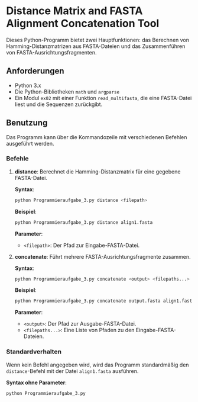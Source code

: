 # Distance Matrix and FASTA Alignment Concatenation Tool

Dieses Python-Programm bietet zwei Hauptfunktionen: das Berechnen von Hamming-Distanzmatrizen aus FASTA-Dateien und das Zusammenführen von FASTA-Ausrichtungsfragmenten.

## Anforderungen

- Python 3.x
- Die Python-Bibliotheken `math` und `argparse`
- Ein Modul `ex02` mit einer Funktion `read_multifasta`, die eine FASTA-Datei liest und die Sequenzen zurückgibt.


## Benutzung

Das Programm kann über die Kommandozeile mit verschiedenen Befehlen ausgeführt werden.

### Befehle

1. **distance**: Berechnet die Hamming-Distanzmatrix für eine gegebene FASTA-Datei.

    **Syntax**:
    ```bash
    python Programmieraufgabe_3.py distance <filepath>
    ```
    **Beispiel**:
    ```bash
    python Programmieraufgabe_3.py distance align1.fasta
    ```

    **Parameter**:
    - `<filepath>`: Der Pfad zur Eingabe-FASTA-Datei.

2. **concatenate**: Führt mehrere FASTA-Ausrichtungsfragmente zusammen.

    **Syntax**:
    ```bash
    python Programmieraufgabe_3.py concatenate <output> <filepaths...>
    ```
    **Beispiel**:
    ```bash
    python Programmieraufgabe_3.py concatenate output.fasta align1.fasta align2.fasta align3.fasta align4.fasta
    ```

    **Parameter**:
    - `<output>`: Der Pfad zur Ausgabe-FASTA-Datei.
    - `<filepaths...>`: Eine Liste von Pfaden zu den Eingabe-FASTA-Dateien.

### Standardverhalten

Wenn kein Befehl angegeben wird, wird das Programm standardmäßig den `distance`-Befehl mit der Datei `align1.fasta` ausführen.

**Syntax ohne Parameter**:
```bash
python Programmieraufgabe_3.py
